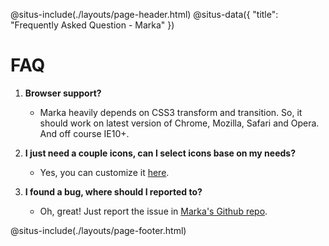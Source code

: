 
@situs-include(./layouts/page-header.html)
@situs-data({
    "title": "Frequently Asked Question - Marka"
})

FAQ
===

1. **Browser support?**
	- Marka heavily depends on CSS3 transform and transition.
	So, it should work on latest version of Chrome, Mozilla, Safari
	and Opera. And off course IE10+.

3. **I just need a couple icons, can I select icons base on my needs?**
	- Yes, you can customize it [here](./customize.html).

2. **I found a bug, where should I reported to?**
	- Oh, great! Just report the issue in [Marka's Github repo](https://github.com/fians/marka/issues).
    
@situs-include(./layouts/page-footer.html)